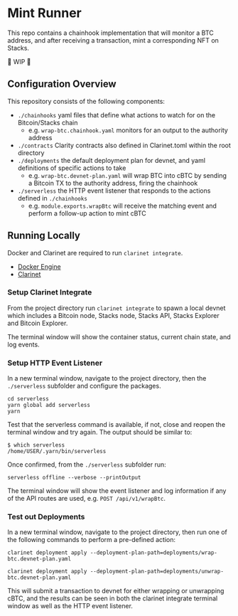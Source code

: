 # Mint Runner

This repo contains a chainhook implementation that will monitor a BTC address, and after receiving a transaction, mint a corresponding NFT on Stacks.

🚧 WIP 🚧

## Configuration Overview

This repository consists of the following components:

- `./chainhooks` yaml files that define what actions to watch for on the Bitcoin/Stacks chain
  - e.g. `wrap-btc.chainhook.yaml` monitors for an output to the authority address
- `./contracts` Clarity contracts also defined in Clarinet.toml within the root directory
- `./deployments` the default deployment plan for devnet, and yaml definitions of specific actions to take
  - e.g. `wrap-btc.devnet-plan.yaml` will wrap BTC into cBTC by sending a Bitcoin TX to the authority address, firing the chainhook
- `./serverless` the HTTP event listener that responds to the actions defined in `./chainhooks`
  - e.g. `module.exports.wrapBtc` will receive the matching event and perform a follow-up action to mint cBTC

## Running Locally

Docker and Clarinet are required to run `clarinet integrate`.

- [Docker Engine](https://docs.docker.com/engine/install/)
- [Clarinet](https://github.com/hirosystems/clarinet)

### Setup Clarinet Integrate

From the project directory run `clarinet integrate` to spawn a local devnet which includes a Bitcoin node, Stacks node, Stacks API, Stacks Explorer and Bitcoin Explorer.

The terminal window will show the container status, current chain state, and log events.

### Setup HTTP Event Listener

In a new terminal window, navigate to the project directory, then the `./serverless` subfolder and configure the packages.

```
cd serverless
yarn global add serverless
yarn
```

Test that the serverless command is available, if not, close and reopen the terminal window and try again. The output should be similar to:

```
$ which serverless
/home/USER/.yarn/bin/serverless
```

Once confirmed, from the `./serverless` subfolder run:

```
serverless offline --verbose --printOutput
```

The terminal window will show the event listener and log information if any of the API routes are used, e.g. `POST /api/v1/wrapBtc`.

### Test out Deployments

In a new terminal window, navigate to the project directory, then run one of the following commands to perform a pre-defined action:

```
clarinet deployment apply --deployment-plan-path=deployments/wrap-btc.devnet-plan.yaml
```

```
clarinet deployment apply --deployment-plan-path=deployments/unwrap-btc.devnet-plan.yaml
```

This will submit a transaction to devnet for either wrapping or unwrapping cBTC, and the results can be seen in both the clarinet integrate terminal window as well as the HTTP event listener.
